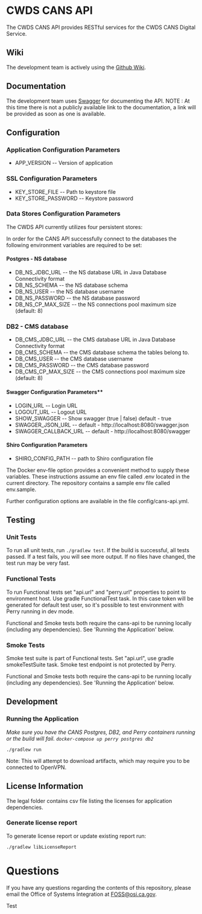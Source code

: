 # CWDS CANS API

The CWDS CANS API provides RESTful services for the CWDS CANS Digital Service.

## Wiki

The development team is actively using the [Github Wiki](https://github.com/ca-cwds/cans-api/wiki).

## Documentation

The development team uses [Swagger](http://swagger.io/) for documenting the API.
NOTE : At this time there is not a publicly available link to the documentation, a link will be provided as soon as one is available.


## Configuration

### Application Configuration Parameters
- APP_VERSION -- Version of application

### SSL Configuration Parameters
- KEY_STORE_FILE -- Path to keystore file
- KEY_STORE_PASSWORD -- Keystore password

### Data Stores Configuration Parameters

The CWDS API currently utilizes four persistent stores:

In order for the CANS API successfully connect to the databases the following environment variables are required to be set:

#### Postgres - NS database
- DB_NS_JDBC_URL -- the NS database URL in Java Database Connectivity format
- DB_NS_SCHEMA -- the NS database schema
- DB_NS_USER -- the NS database username
- DB_NS_PASSWORD -- the NS database password
- DB_NS_CP_MAX_SIZE -- the NS connections pool maximum size (default: 8)


### DB2 - CMS database
- DB_CMS_JDBC_URL -- the CMS database URL in Java Database Connectivity format
- DB_CMS_SCHEMA -- the CMS database schema the tables belong to.
- DB_CMS_USER -- the CMS database username
- DB_CMS_PASSWORD -- the CMS database password
- DB_CMS_CP_MAX_SIZE -- the CMS connections pool maximum size (default: 8)

#### Swagger Configuration Parameters**
- LOGIN_URL -- Login URL
- LOGOUT_URL -- Logout URL 
- SHOW_SWAGGER -- Show swagger (true | false) default - true
- SWAGGER_JSON_URL -- default - http://localhost:8080/swagger.json
- SWAGGER_CALLBACK_URL -- default - http://localhost:8080/swagger

#### Shiro Configuration Parameters
- SHIRO_CONFIG_PATH -- path to Shiro configuration file
 
The Docker env-file option provides a convenient method to supply these variables. These instructions assume an env file called .env located in the current directory. The repository contains a sample env file called env.sample.

Further configuration options are available in the file config/cans-api.yml.

## Testing

### Unit Tests
To run all unit tests, run `./gradlew test`. If the build is successful, all tests passed. If a test fails, you will see more output. If no files have changed, the test run may be very fast.

### Functional Tests
To run Functional tests set "api.url" and "perry.url" properties to point to environment host. Use gradle FunctionalTest task. In this case token will be generated for default test user, so it's possible to test environment with Perry running in dev mode.

Functional and Smoke tests both require the cans-api to be running locally (including any dependencies). See 'Running the Application' below.

### Smoke Tests
Smoke test suite is part of Functional tests. Set "api.url", use gradle smokeTestSuite task. Smoke test endpoint is not protected by Perry.

Functional and Smoke tests both require the cans-api to be running locally (including any dependencies). See 'Running the Application' below.

## Development

### Running the Application

_Make sure you have the CANS Postgres, DB2, and Perry containers running or the build will fail. `docker-compose up perry postgres db2`_

`./gradlew run`

Note: This will attempt to download artifacts, which may require you to be connected to OpenVPN.

## License Information
The legal folder contains csv file listing the licenses for application dependencies.

### Generate license report
To generate license report or update existing report run:

```./gradlew libLicenseReport```

# Questions

If you have any questions regarding the contents of this repository, please email the Office of Systems Integration at FOSS@osi.ca.gov.

Test